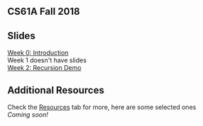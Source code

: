 ## CS61A Fall 2018
## Slides
[Week 0: Introduction](https://docs.google.com/presentation/d/1x0Yx67G153flQYC64lQ0yAAt0RcZFPpvEejq1TU9PAI/edit?usp=sharing)   
Week 1 doesn't have slides  
[Week 2: Recursion Demo](https://docs.google.com/presentation/d/149GyxSvlymWhEhgcsfPsxGh9BFuwx_dmqPfu7PHZHvw/edit?usp=sharing)  

## Additional Resources
Check the [Resources](https://cs61a.org/resources.html) tab for more, here are some selected ones  
_Coming soon!_ 
